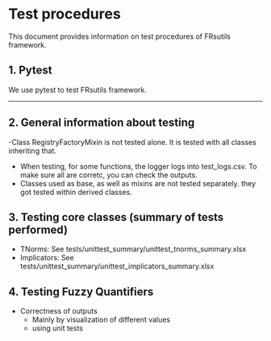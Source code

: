 # Test procedures

This document provides information on test procedures of FRsutils framework. 

## 1. Pytest

We use pytest to test FRsutils framework.

---

## 2. General information about testing

  -Class RegistryFactoryMixin is not tested alone. It is tested with all classes inheriting that.
  - When testing, for some functions, the logger logs into test_logs.csv. To make sure all are corretc, you can check the outputs.
  - Classes used as base, as well as mixins are not tested separately. they got tested within derived classes.
  
## 3. Testing core classes (summary of tests performed)
  - TNorms: See tests/unittest_summary/unittest_tnorms_summary.xlsx
  - Implicators: See   tests/unittest_summary/unittest_implicators_summary.xlsx


## 4. Testing Fuzzy Quantifiers
  - Correctness of outputs
    - Mainly by visualization of different values
    - using unit tests

